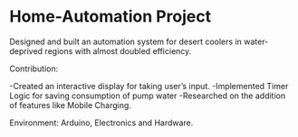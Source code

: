 # Home-Automation Project
Designed and built an automation system for desert coolers in water-deprived regions with almost doubled efficiency.

Contribution:

-Created an interactive display for taking user’s input. -Implemented Timer Logic for saving consumption of pump water -Researched on the addition of features like Mobile Charging.

Environment: Arduino, Electronics and Hardware.

